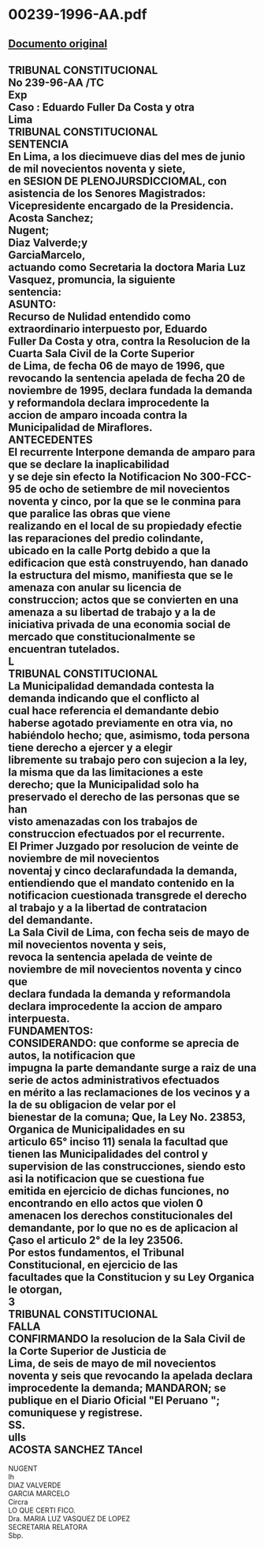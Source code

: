 
00239-1996-AA.pdf
=================
  
[Documento original](https://tc.gob.pe/jurisprudencia/1997/00239-1996-AA.pdf)  
---  
TRIBUNAL CONSTITUCIONAL  
No 239-96-AA /TC  
Exp  
Caso : Eduardo Fuller Da Costa y otra  
Lima  
TRIBUNAL CONSTITUCIONAL  
SENTENCIA  
En Lima, a los diecimueve dias del mes de junio de mil novecientos noventa y siete,  
en SESION DE PLENOJURSDICCIOMAL, con asistencia de los Senores Magistrados:  
Vicepresidente encargado de la Presidencia.  
Acosta Sanchez;  
Nugent;  
Diaz Valverde;y  
GarciaMarcelo,  
actuando como Secretaria la doctora Maria Luz Vasquez, promuncia, la siguiente  
sentencia:  
ASUNTO:  
Recurso de Nulidad entendido como extraordinario interpuesto por, Eduardo  
Fuller Da Costa y otra, contra la Resolucion de la Cuarta Sala Civil de la Corte Superior  
de Lima, de fecha 06 de mayo de 1996, que revocando la sentencia apelada de fecha 20 de  
noviembre de 1995, declara fundada la demanda y reformandola declara improcedente la  
accion de amparo incoada contra la Municipalidad de Miraflores.  
ANTECEDENTES  
El recurrente Interpone demanda de amparo para que se declare la inaplicabilidad  
y se deje sin efecto la Notificacion No 300-FCC-95 de ocho de setiembre de mil novecientos  
noventa y cinco, por la que se le conmina para que paralice las obras que viene  
realizando en el local de su propiedady efectie las reparaciones del predio colindante,  
ubicado en la calle Portg debido a que la edificacion que està construyendo, han danado  
la estructura del mismo, manifiesta que se le amenaza con anular su licencia de  
construccion; actos que se convierten en una amenaza a su libertad de trabajo y a la de  
iniciativa privada de una economia social de mercado que constitucionalmente se  
encuentran tutelados.  
L  
TRIBUNAL CONSTITUCIONAL  
La Municipalidad demandada contesta la demanda indicando que el conflicto al  
cual hace referencia el demandante debio haberse agotado previamente en otra via, no  
habiéndolo hecho; que, asimismo, toda persona tiene derecho a ejercer y a elegir  
libremente su trabajo pero con sujecion a la ley, la misma que da las limitaciones a este  
derecho; que la Municipalidad solo ha preservado el derecho de las personas que se han  
visto amenazadas con los trabajos de construccion efectuados por el recurrente.  
El Primer Juzgado por resolucion de veinte de noviembre de mil novecientos  
noventaj y cinco declarafundada la demanda, entiendiendo que el mandato contenido en la  
notificacion cuestionada transgrede el derecho al trabajo y a la libertad de contratacion  
del demandante.  
La Sala Civil de Lima, con fecha seis de mayo de mil novecientos noventa y seis,  
revoca la sentencia apelada de veinte de noviembre de mil novecientos noventa y cinco que  
declara fundada la demanda y reformandola declara improcedente la accion de amparo  
interpuesta.  
FUNDAMENTOS:  
CONSIDERANDO: que conforme se aprecia de autos, la notificacion que  
impugna la parte demandante surge a raiz de una serie de actos administrativos efectuados  
en mérito a las reclamaciones de los vecinos y a la de su obligacion de velar por el  
bienestar de la comuna; Que, la Ley No. 23853, Organica de Municipalidades en su  
articulo 65° inciso 11) senala la facultad que tienen las Municipalidades del control y  
supervision de las construcciones, siendo esto asi la notificacion que se cuestiona fue  
emitida en ejercicio de dichas funciones, no encontrando en ello actos que violen 0  
amenacen los derechos constitucionales del demandante, por lo que no es de aplicacion al  
Çaso el articulo 2° de la ley 23506.  
Por estos fundamentos, el Tribunal Constitucional, en ejercicio de las  
facultades que la Constitucion y su Ley Organica le otorgan,  
3  
TRIBUNAL CONSTITUCIONAL  
FALLA  
CONFIRMANDO la resolucion de la Sala Civil de la Corte Superior de Justicia de  
Lima, de seis de mayo de mil novecientos noventa y seis que revocando la apelada declara  
improcedente la demanda; MANDARON; se publique en el Diario Oficial "El Peruano ";  
comuniquese y registrese.  
SS.  
ulls  
ACOSTA SANCHEZ TAncel  
-  
NUGENT  
lh   
DIAZ VALVERDE  
GARCIA MARCELO  
Circra  
LO QUE CERTI FICO.  
Dra. MARIA LUZ VASQUEZ DE LOPEZ  
SECRETARIA RELATORA  
Sbp.